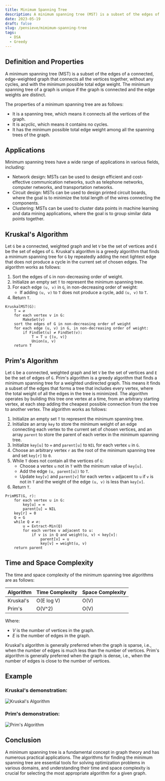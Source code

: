 ```yaml
---
title: Minimum Spanning Tree
description: A minimum spanning tree (MST) is a subset of the edges of a connected, edge-weighted graph that connects all the vertices together, without any cycles, and with the minimum possible total edge weight.
date: 2023-05-19
draft: false
slug: /pensieve/mimimum-spanning-tree
tags:
  - DSA
  - Greedy
---
```

## Definition and Properties

A minimum spanning tree (MST) is a subset of the edges of a connected, edge-weighted graph that connects all the vertices together, without any cycles, and with the minimum possible total edge weight. The minimum spanning tree of a graph is unique if the graph is connected and the edge weights are distinct.

The properties of a minimum spanning tree are as follows:
- It is a spanning tree, which means it connects all the vertices of the graph.
- It is acyclic, which means it contains no cycles.
- It has the minimum possible total edge weight among all the spanning trees of the graph.

## Applications

Minimum spanning trees have a wide range of applications in various fields, including:
- Network design: MSTs can be used to design efficient and cost-effective communication networks, such as telephone networks, computer networks, and transportation networks.
- Circuit design: MSTs can be used to design printed circuit boards, where the goal is to minimize the total length of the wires connecting the components.
- Clustering: MSTs can be used to cluster data points in machine learning and data mining applications, where the goal is to group similar data points together.

## Kruskal's Algorithm

Let `G` be a connected, weighted graph and let `V` be the set of vertices and `E` be the set of edges of `G`. Kruskal's algorithm is a greedy algorithm that finds a minimum spanning tree for `G` by repeatedly adding the next lightest edge that does not produce a cycle in the current set of chosen edges. The algorithm works as follows:
1. Sort the edges of `G` in non-decreasing order of weight.
2. Initialize an empty set `T` to represent the minimum spanning tree.
3. For each edge `(u, v)` in `G`, in non-decreasing order of weight:
   - If adding `(u, v)` to `T` does not produce a cycle, add `(u, v)` to `T`.
4. Return `T`.

```pseudocode
KruskalMST(G):
    T = ∅
    for each vertex v in G:
        MakeSet(v)
    sort the edges of G in non-decreasing order of weight
    for each edge (u, v) in G, in non-decreasing order of weight:
        if FindSet(u) ≠ FindSet(v):
            T = T ∪ {(u, v)}
            Union(u, v)
    return T
```

## Prim's Algorithm

Let `G` be a connected, weighted graph and let `V` be the set of vertices and `E` be the set of edges of `G`. Prim's algorithm is a greedy algorithm that finds a minimum spanning tree for a weighted undirected graph. This means it finds a subset of the edges that forms a tree that includes every vertex, where the total weight of all the edges in the tree is minimized. The algorithm operates by building this tree one vertex at a time, from an arbitrary starting vertex, at each step adding the cheapest possible connection from the tree to another vertex. The algorithm works as follows:
1. Initialize an empty set `T` to represent the minimum spanning tree.
2. Initialize an array `key` to store the minimum weight of an edge connecting each vertex to the current set of chosen vertices, and an array `parent` to store the parent of each vertex in the minimum spanning tree.
3. Initialize `key[u]` to `∞` and `parent[u]` to `NIL` for each vertex `u` in `G`.
4. Choose an arbitrary vertex `r` as the root of the minimum spanning tree and set `key[r]` to `0`.
5. While `T` does not contain all the vertices of `G`:
   - Choose a vertex `u` not in `T` with the minimum value of `key[u]`.
   - Add the edge `(u, parent[u])` to `T`.
   - Update `key[v]` and `parent[v]` for each vertex `v` adjacent to `u` if `v` is not in `T` and the weight of the edge `(u, v)` is less than `key[v]`.
6. Return `T`.

```pseudocode
PrimMST(G, r):
    for each vertex u in G:
        key[u] = ∞
        parent[u] = NIL
    key[r] = 0
    Q = G
    while Q ≠ ∅:
        u = Extract-Min(Q)
        for each vertex v adjacent to u:
            if v is in Q and weight(u, v) < key[v]:
                parent[v] = u
                key[v] = weight(u, v)
    return parent
```

## Time and Space Complexity

The time and space complexity of the minimum spanning tree algorithms are as follows:

| Algorithm     | Time Complexity | Space Complexity |
| ------------- | --------------- | ---------------- |
| Kruskal's     | O(E log V)      | O(V)             |
| Prim's        | O(V^2)          | O(V)             |

Where:
- $V$ is the number of vertices in the graph.
- $E$ is the number of edges in the graph.

Kruskal's algorithm is generally preferred when the graph is sparse, i.e., when the number of edges is much less than the number of vertices. Prim's algorithm is generally preferred when the graph is dense, i.e., when the number of edges is close to the number of vertices.

## Example

### Kruskal's demonstration:
![Kruskal's Algorithm](https://upload.wikimedia.org/wikipedia/commons/b/bb/KruskalDemo.gif)

### Prim's demonstration:
![Prim's Algorithm](https://upload.wikimedia.org/wikipedia/commons/9/9b/PrimAlgDemo.gif)

## Conclusion

A minimum spanning tree is a fundamental concept in graph theory and has numerous practical applications. The algorithms for finding the minimum spanning tree are essential tools for solving optimization problems in various domains, and understanding their time and space complexity is crucial for selecting the most appropriate algorithm for a given graph.
